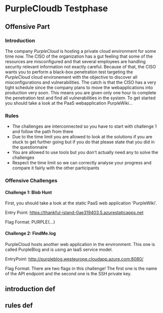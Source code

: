 # PurpleCloudb Testphase

## Offensive Part

### Introduction
The company *PurpleCloud* is hosting a private cloud environment for some time now. The CISO of the organization has a gut feeling that some of the resources are misconfigured and that several employees are handling security relevant information not exactly careful. Because of that, the CISO wants you to perform a black-box penetration test targeting the *PurpleCloud* cloud environement with the objective to discover all misconfigurations and vulnerabilities. The catch is that the CISO has a very tight schedule since the company plans to move the webapplications into production very soon. This means you are given only one hour to complete the penetration test and find all vulnerabilities in the system. To get started you should take a look at the PaaS webapplication PurpleWiki...

### Rules
* The challenges are interconnected so you have to start with challenge 1 and follow the path from there
* Due to the time limit you are allowed to look at the solutions if you are stuck to get further going but if you do that please state that you did in the questionnaire
* You are allowed to use tools but you don't actually need any to solve the challenges
* Respect the time limit so we can correctly analyse your progress and compare it fairly with the other participants
  
### Offensive Challenges

#### Challenge 1: Blob Hunt
First, you should take a look at the static PaaS web application 'PurpleWiki'. 

Entry Point: https://thankful-island-0ae319403.5.azurestaticapps.net

Flag Format: PURPLE{...}

#### Challenge 2: FindMe.log
PurpleCloud hosts another web application in the environment. This one is called PurpleBlog and is using an IaaS service model.

EntryPoint: http://purpleblog.westeurope.cloudapp.azure.com:8080/

Flag Format: There are two flags in this challenge! The first one is the name of the API endpoint and the second one is the SSH private key.


## introduction def

## rules def




